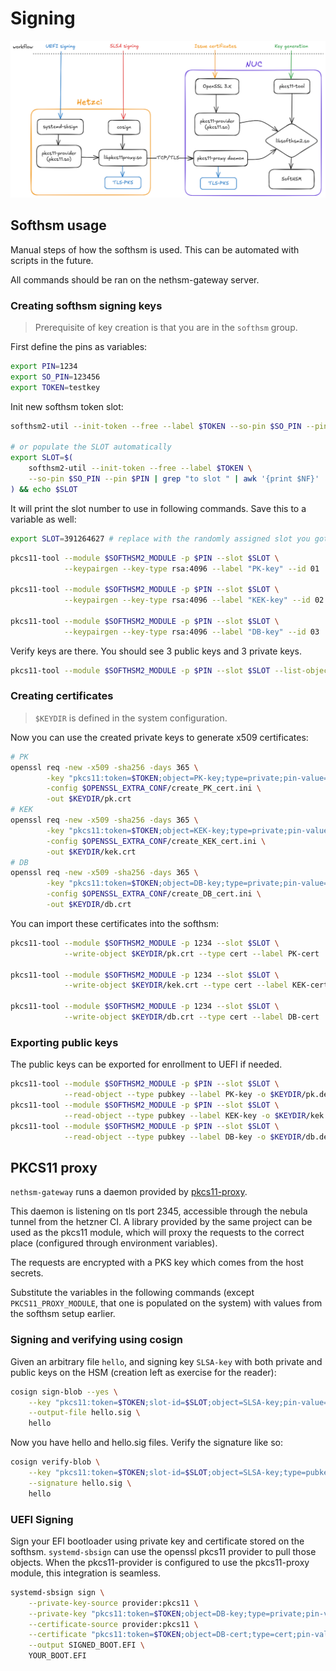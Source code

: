 <!--
SPDX-FileCopyrightText: 2022-2025 TII (SSRC) and the Ghaf contributors
SPDX-License-Identifier: CC-BY-SA-4.0
-->

# Signing

![diagram](./signing-setup.png)

## Softhsm usage

Manual steps of how the softhsm is used. This can be automated with scripts in
the future.

All commands should be ran on the nethsm-gateway server.

### Creating softhsm signing keys

> Prerequisite of key creation is that you are in the `softhsm` group.

First define the pins as variables:

```sh
export PIN=1234
export SO_PIN=123456
export TOKEN=testkey
```

Init new softhsm token slot:

```sh
softhsm2-util --init-token --free --label $TOKEN --so-pin $SO_PIN --pin $PIN

# or populate the SLOT automatically
export SLOT=$(
    softhsm2-util --init-token --free --label $TOKEN \
    --so-pin $SO_PIN --pin $PIN | grep "to slot " | awk '{print $NF}'
) && echo $SLOT
```

It will print the slot number to use in following commands. Save this to a
variable as well:

```sh
export SLOT=391264627 # replace with the randomly assigned slot you got back
```

```sh
pkcs11-tool --module $SOFTHSM2_MODULE -p $PIN --slot $SLOT \
            --keypairgen --key-type rsa:4096 --label "PK-key" --id 01

pkcs11-tool --module $SOFTHSM2_MODULE -p $PIN --slot $SLOT \
            --keypairgen --key-type rsa:4096 --label "KEK-key" --id 02

pkcs11-tool --module $SOFTHSM2_MODULE -p $PIN --slot $SLOT \
            --keypairgen --key-type rsa:4096 --label "DB-key" --id 03
```

Verify keys are there. You should see 3 public keys and 3 private keys.

```sh
pkcs11-tool --module $SOFTHSM2_MODULE -p $PIN --slot $SLOT --list-objects
```

### Creating certificates

> `$KEYDIR` is defined in the system configuration.

Now you can use the created private keys to generate x509 certificates:

```sh
# PK
openssl req -new -x509 -sha256 -days 365 \
        -key "pkcs11:token=$TOKEN;object=PK-key;type=private;pin-value=$PIN" \
        -config $OPENSSL_EXTRA_CONF/create_PK_cert.ini \
        -out $KEYDIR/pk.crt
# KEK
openssl req -new -x509 -sha256 -days 365 \
        -key "pkcs11:token=$TOKEN;object=KEK-key;type=private;pin-value=$PIN" \
        -config $OPENSSL_EXTRA_CONF/create_KEK_cert.ini \
        -out $KEYDIR/kek.crt
# DB
openssl req -new -x509 -sha256 -days 365 \
        -key "pkcs11:token=$TOKEN;object=DB-key;type=private;pin-value=$PIN" \
        -config $OPENSSL_EXTRA_CONF/create_DB_cert.ini \
        -out $KEYDIR/db.crt
```

You can import these certificates into the softhsm:

```sh
pkcs11-tool --module $SOFTHSM2_MODULE -p 1234 --slot $SLOT \
            --write-object $KEYDIR/pk.crt --type cert --label PK-cert

pkcs11-tool --module $SOFTHSM2_MODULE -p 1234 --slot $SLOT \
            --write-object $KEYDIR/kek.crt --type cert --label KEK-cert

pkcs11-tool --module $SOFTHSM2_MODULE -p 1234 --slot $SLOT \
            --write-object $KEYDIR/db.crt --type cert --label DB-cert
```

### Exporting public keys

The public keys can be exported for enrollment to UEFI if needed.

```sh
pkcs11-tool --module $SOFTHSM2_MODULE -p $PIN --slot $SLOT \
            --read-object --type pubkey --label PK-key -o $KEYDIR/pk.der
pkcs11-tool --module $SOFTHSM2_MODULE -p $PIN --slot $SLOT \
            --read-object --type pubkey --label KEK-key -o $KEYDIR/kek.der
pkcs11-tool --module $SOFTHSM2_MODULE -p $PIN --slot $SLOT \
            --read-object --type pubkey --label DB-key -o $KEYDIR/db.der
```

## PKCS11 proxy

`nethsm-gateway` runs a daemon provided by
[pkcs11-proxy](https://github.com/scobiej/pkcs11-proxy/tree/osx-openssl1-1).

This daemon is listening on tls port 2345, accessible through the nebula tunnel
from the hetzner CI. A library provided by the same project can be used as the
pkcs11 module, which will proxy the requests to the correct place (configured
through environment variables).

The requests are encrypted with a PKS key which comes from the host secrets.

Substitute the variables in the following commands (except
`PKCS11_PROXY_MODULE`, that one is populated on the system) with values from the
softhsm setup earlier.

### Signing and verifying using cosign

Given an arbitrary file `hello`, and signing key `SLSA-key` with both private
and public keys on the HSM (creation left as exercise for the reader):

```sh
cosign sign-blob --yes \
    --key "pkcs11:token=$TOKEN;slot-id=$SLOT;object=SLSA-key;pin-value=$PIN?module-path=$PKCS11_PROXY_MODULE" \
    --output-file hello.sig \
    hello
```

Now you have hello and hello.sig files. Verify the signature like so:

```sh
cosign verify-blob \
    --key "pkcs11:token=$TOKEN;slot-id=$SLOT;object=SLSA-key;type=pubkey;pin-value=$PIN?module-path=$PKCS11_PROXY_MODULE" \
    --signature hello.sig \
    hello
```

### UEFI Signing

Sign your EFI bootloader using private key and certificate stored on the
softhsm. `systemd-sbsign` can use the openssl pkcs11 provider to pull those
objects. When the pkcs11-provider is configured to use the pkcs11-proxy module,
this integration is seamless.

```sh
systemd-sbsign sign \
    --private-key-source provider:pkcs11 \
    --private-key "pkcs11:token=$TOKEN;object=DB-key;type=private;pin-value=$PIN" \
    --certificate-source provider:pkcs11 \
    --certificate "pkcs11:token=$TOKEN;object=DB-cert;type=cert;pin-value=$PIN" \
    --output SIGNED_BOOT.EFI \
    YOUR_BOOT.EFI
```
